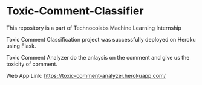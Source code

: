 # Toxic-Comment-Classifier
This repository is a part of Technocolabs Machine Learning Internship

Toxic Comment Classification project was successfully deployed on Heroku using Flask.

Toxic Comment Analyzer do the anlaysis on the comment and give us the toxicity of comment.

Web App Link: https://toxic-comment-analyzer.herokuapp.com/
